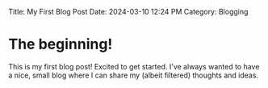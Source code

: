 Title: My First Blog Post
Date: 2024-03-10 12:24 PM 
Category: Blogging

# The beginning!

This is my first blog post! Excited to get started. I've always wanted to have a nice, small blog where I can share my (albeit filtered) thoughts and ideas.